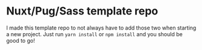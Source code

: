 # Nuxt/Pug/Sass template repo

I made this template repo to not always have to add those two when starting a new project. Just run `yarn install` or `npm install` and you should be good to go! 
